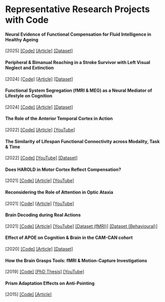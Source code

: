 # Representative Research Projects with Code

#### Neural Evidence of Functional Compensation for Fluid Intelligence in Healthy Ageing
[2025] [[Code]](https://github.com/ethanknights/Knightsetal_fMRI-Cattell-Compensation) [[Article]](https://elifesciences.org/articles/93327) [[Dataset]](https://osf.io/v7kmh/)

#### Peripheral & Bimanual Reaching in a Stroke Survivor with Left Visual Neglect and Extinction
[2024] [[Code]](https://github.com/ethanknights/neglect) [[Article]](https://www.sciencedirect.com/science/article/abs/pii/S0028393224001167) [[Dataset]](https://osf.io/q8nj6/)

#### Functional System Segregation (fMRI & MEG) as a Neural Mediator of Lifestyle on Cognition
[2024] [[Code]](https://github.com/ethanknights/functional-segregation_fMRI-MEG) [[Article]](https://www.sciencedirect.com/science/article/pii/S0197458023002713) [[Dataset]](https://camcan-archive.mrc-cbu.cam.ac.uk/dataaccess/)

#### The Role of the Anterior Temporal Cortex in Action
[2022] [[Code]](https://github.com/ethanknights/Knightsetal2021_Hand-selective) [[Article]](https://www.nature.com/articles/s41598-022-12174-9) [[YouTube]](https://www.youtube.com/watch?v=_XknZjSD-_s)

#### The Similarity of Lifespan Functional Connectivity across Modality, Task & Time
[2022] [[Code]](https://github.com/ethanknights/functional-segregation_fMRI-MEG) [[YouTube]](https://www.youtube.com/watch?v=8A5wPargFu4) [[Dataset]](https://camcan-archive.mrc-cbu.cam.ac.uk/dataaccess/)

#### Does HAROLD in Motor Cortex Reflect Compensation?
[2021] [[Code]](https://github.com/ethanknights/Knightsetal2021_HAROLD-MVB) [[Article]](https://www.jneurosci.org/content/41/45/9361) [[YouTube]](https://www.youtube.com/watch?v=qwRTZFSYjJA)

#### Reconsidering the Role of Attention in Optic Ataxia
[2021] [[Code]](https://github.com/ethanknights/Knightsetal2022_neglect-opticAtaxia) [[Article]](https://psyarxiv.com/2qjfs/) [[YouTube]](https://youtu.be/bWRoFGbKpfs)

#### Brain Decoding during Real Actions
[2021] [[Code]](https://github.com/ethanknights/Knightsetal2021_Hand-selective) [[Article]](https://www.jneurosci.org/content/41/24/5263/) [[YouTube]](https://www.youtube.com/watch?v=0UAa7IQPkjg) [[Dataset (fMRI)]](https://openneuro.org/datasets/ds003342/versions/1.0.0) [[Dataset (Behavioural)]](https://osf.io/wjnxk/) 

#### Effect of APOE on Cognition & Brain in the CAM-CAN cohort
[2020]
[[Code]](https://osf.io/ehs9n/) [[Article]](https://www.ncbi.nlm.nih.gov/pmc/articles/PMC7545750/) [[Dataset]](https://camcan-archive.mrc-cbu.cam.ac.uk/dataaccess/)

#### How the Brain Grasps Tools: fMRI & Motion-Capture Investigations
[2019] [[Code]](https://github.com/ethanknights/Knightsetal2021_Hand-selective) [[PhD Thesis]](https://ueaeprints.uea.ac.uk/id/eprint/73707/) [[YouTube]](https://www.youtube.com/watch?v=0UAa7IQPkjg)

#### Prism Adaptation Effects on Anti-Pointing
[2015] [[Code]](https://github.com/ethanknights/prisms_ego-vs-allo) [[Article]](https://researchportal.bath.ac.uk/en/publications/prism-adaptation-effects-are-not-limited-to-dorsal-visual-process)
